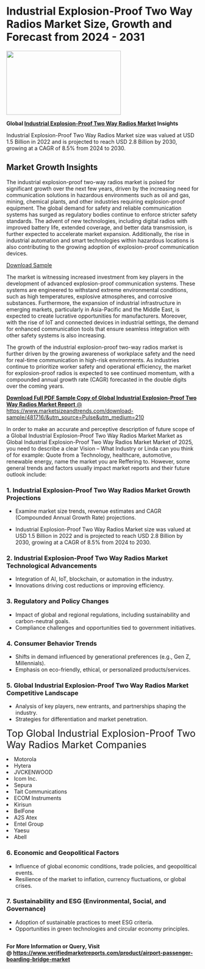 <H1>Industrial Explosion-Proof Two Way Radios Market Size, Growth and Forecast from 2024 - 2031</H1><img class="aligncenter size-medium wp-image-584254" src="https://thirdeyenews.in/wp-content/uploads/2024/09/Global-Market-Research-300x168.jpeg" alt="" width="300" height="168" /><p><strong>Global&nbsp;<a href="https://www.marketsizeandtrends.com/download-sample/481716/&amp;utm_source=Pulse&amp;utm_medium=210">Industrial Explosion-Proof Two Way Radios Market</a> Insights</strong></p><p>Industrial Explosion-Proof Two Way Radios Market size was valued at USD 1.5 Billion in 2022 and is projected to reach USD 2.8 Billion by 2030, growing at a CAGR of 8.5% from 2024 to 2030.</p><p><h2>Market Growth Insights</h2> <p>The industrial explosion-proof two-way radios market is poised for significant growth over the next few years, driven by the increasing need for communication solutions in hazardous environments such as oil and gas, mining, chemical plants, and other industries requiring explosion-proof equipment. The global demand for safety and reliable communication systems has surged as regulatory bodies continue to enforce stricter safety standards. The advent of new technologies, including digital radios with improved battery life, extended coverage, and better data transmission, is further expected to accelerate market expansion. Additionally, the rise in industrial automation and smart technologies within hazardous locations is also contributing to the growing adoption of explosion-proof communication devices.</p> <p><a href="#">Download Sample</a></p> <p>The market is witnessing increased investment from key players in the development of advanced explosion-proof communication systems. These systems are engineered to withstand extreme environmental conditions, such as high temperatures, explosive atmospheres, and corrosive substances. Furthermore, the expansion of industrial infrastructure in emerging markets, particularly in Asia-Pacific and the Middle East, is expected to create lucrative opportunities for manufacturers. Moreover, with the rise of IoT and connected devices in industrial settings, the demand for enhanced communication tools that ensure seamless integration with other safety systems is also increasing.</p> <p>The growth of the industrial explosion-proof two-way radios market is further driven by the growing awareness of workplace safety and the need for real-time communication in high-risk environments. As industries continue to prioritize worker safety and operational efficiency, the market for explosion-proof radios is expected to see continued momentum, with a compounded annual growth rate (CAGR) forecasted in the double digits over the coming years.</p> <p><a href="#"></p><p><span class=""><strong>Download Full PDF Sample Copy of Global Industrial Explosion-Proof Two Way Radios Market Report</strong> @ <a href="https://www.marketsizeandtrends.com/download-sample/481716/&amp;utm_source=Pulse&amp;utm_medium=210" target="_blank">https://www.marketsizeandtrends.com/download-sample/481716/&amp;utm_source=Pulse&amp;utm_medium=210</a></span></p><p>In order to make an accurate and perceptive description of future scope of a Global&nbsp;Industrial Explosion-Proof Two Way Radios Market Market as Global&nbsp;Industrial Explosion-Proof Two Way Radios Market Market of 2025, you need to describe a clear Vision &ndash; What Industry or Linda can you think of for example: Quote from a Technology, healthcare, automotive, renewable energy, name the market you are Reffering to. However, some general trends and factors usually impact market reports and their future outlook include:</p><h3>1.&nbsp;<strong>Industrial Explosion-Proof Two Way Radios Market Growth Projections</strong></h3><ul><li>Examine market size trends, revenue estimates and CAGR (Compounded Annual Growth Rate) projections.</li><li><p>Industrial Explosion-Proof Two Way Radios Market size was valued at USD 1.5 Billion in 2022 and is projected to reach USD 2.8 Billion by 2030, growing at a CAGR of 8.5% from 2024 to 2030.</p></li></ul><h3>2.&nbsp;<strong>Industrial Explosion-Proof Two Way Radios Market Technological Advancements</strong></h3><ul><li>Integration of AI, IoT, blockchain, or automation in the industry.</li><li>Innovations driving cost reductions or improving efficiency.</li></ul><h3>3.&nbsp;<strong>Regulatory and Policy Changes</strong></h3><ul><li>Impact of global and regional regulations, including sustainability and carbon-neutral goals.</li><li>Compliance challenges and opportunities tied to government initiatives.</li></ul><h3>4.&nbsp;<strong>Consumer Behavior Trends</strong></h3><ul><li>Shifts in demand influenced by generational preferences (e.g., Gen Z, Millennials).</li><li>Emphasis on eco-friendly, ethical, or personalized products/services.</li></ul><h3>5.&nbsp;<strong>Global Industrial Explosion-Proof Two Way Radios Market Competitive Landscape</strong></h3><ul><li>Analysis of key players, new entrants, and partnerships shaping the industry.</li><li>Strategies for differentiation and market penetration.</li></ul><p data-pm-slice="1 1 []"><span style="color: inherit; font-family: inherit; font-size: 25px;">Top Global Industrial Explosion-Proof Two Way Radios Market Companies</span></p><div class="" data-test-id=""><p><li>Motorola</li><li> Hytera</li><li> JVCKENWOOD</li><li> Icom Inc.</li><li> Sepura</li><li> Tait Communications</li><li> ECOM Instruments</li><li> Kirisun</li><li> BelFone</li><li> A2S Atex</li><li> Entel Group</li><li> Yaesu</li><li> Abell</li></p></div><h3>6.&nbsp;<strong>Economic and Geopolitical Factors</strong></h3><ul><li>Influence of global economic conditions, trade policies, and geopolitical events.</li><li>Resilience of the market to inflation, currency fluctuations, or global crises.</li></ul><h3>7.&nbsp;<strong>Sustainability and ESG (Environmental, Social, and Governance)</strong></h3><ul><li>Adoption of sustainable practices to meet ESG criteria.</li><li>Opportunities in green technologies and circular economy principles.</li></ul><h2><strong style="font-size: 14px;">For More Information or Query, Visit @&nbsp;</strong><a style="background-color: #ffffff; font-size: 14px;" href="https://www.marketsizeandtrends.com/report/industrial-explosion-proof-two-way-radios-market/" target="_blank">https://www.verifiedmarketreports.com/product/airport-passenger-boarding-bridge-market</a></h2>
